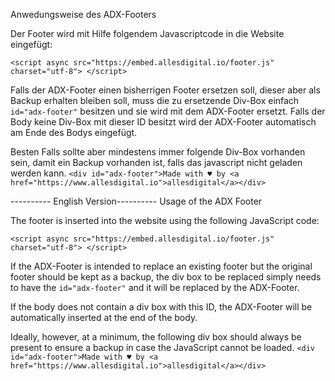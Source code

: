 Anwedungsweise des ADX-Footers

Der Footer wird mit Hilfe folgendem Javascriptcode in die Website eingefügt:

`<script
async
src="https://embed.allesdigital.io/footer.js"
charset="utf-8">
</script>`

Falls der ADX-Footer einen bisherrigen Footer ersetzen soll, dieser aber als Backup erhalten bleiben soll, muss die zu ersetzende Div-Box einfach `id="adx-footer"` besitzen und sie wird mit dem ADX-Footer ersetzt.
Falls der Body keine Div-Box mit dieser ID besitzt wird der ADX-Footer automatisch am Ende des Bodys eingefügt.

Besten Falls sollte aber mindestens immer folgende Div-Box vorhanden sein, damit ein Backup vorhanden ist, falls das javascript nicht geladen werden kann.
`<div id="adx-footer">Made with ♥ by
          <a href="https://www.allesdigital.io">allesdigital</a></div>`

---------- English Version----------
Usage of the ADX Footer

The footer is inserted into the website using the following JavaScript code:

`<script
async
src="https://embed.allesdigital.io/footer.js"
charset="utf-8">
</script>`

If the ADX-Footer is intended to replace an existing footer but the original footer should be kept as a backup, the div box to be replaced simply needs to have the `id="adx-footer"` and it will be replaced by the ADX-Footer.

If the body does not contain a div box with this ID, the ADX-Footer will be automatically inserted at the end of the body.

Ideally, however, at a minimum, the following div box should always be present to ensure a backup in case the JavaScript cannot be loaded.
`<div id="adx-footer">Made with ♥ by
          <a href="https://www.allesdigital.io">allesdigital</a></div>`
